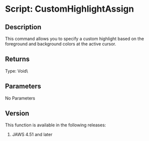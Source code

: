 # Script: CustomHighlightAssign

## Description

This command allows you to specify a custom highlight based on the
foreground and background colors at the active cursor.

## Returns

Type: Void\

## Parameters

No Parameters

## Version

This function is available in the following releases:

1.  JAWS 4.51 and later
